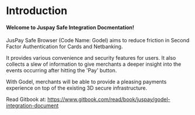 # Introduction

#### Welcome to Juspay Safe Integration Docmentation!

JusPay Safe Browser (Code Name: Godel) aims to reduce friction in Second Factor Authentication for Cards and Netbanking.

It provides various convenience and security features for users. It also collects a slew of information to give merchants a deeper insight into the events occurring after hitting the 'Pay' button.

With Godel, merchants will be able to provide a pleasing payments experience on top of the existing 3D secure infrastructure.

Read Gitbook at: https://www.gitbook.com/read/book/juspay/godel-integration-document
